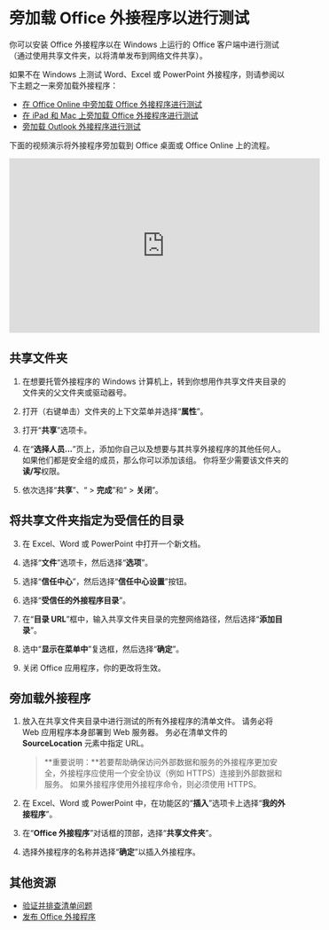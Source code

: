 
# <a name="sideload-office-add-ins-for-testing"></a>旁加载 Office 外接程序以进行测试

你可以安装 Office 外接程序以在 Windows 上运行的 Office 客户端中进行测试（通过使用共享文件夹，以将清单发布到网络文件共享）。 

如果不在 Windows 上测试 Word、Excel 或 PowerPoint 外接程序，则请参阅以下主题之一来旁加载外接程序：

- [在 Office Online 中旁加载 Office 外接程序进行测试](sideload-office-add-ins-for-testing.md)
- [在 iPad 和 Mac 上旁加载 Office 外接程序进行测试](sideload-an-office-add-in-on-ipad-and-mac.md)
- [旁加载 Outlook 外接程序进行测试](sideload-outlook-add-ins-for-testing.md)

下面的视频演示将外接程序旁加载到 Office 桌面或 Office Online 上的流程。

<iframe width="560" height="315" src="https://www.youtube.com/embed/XXsAw2UUiQo" frameborder="0" allowfullscreen></iframe>


## <a name="share-a-folder"></a>共享文件夹

1. 在想要托管外接程序的 Windows 计算机上，转到你想用作共享文件夹目录的文件夹的父文件夹或驱动器号。

2. 打开（右键单击）文件夹的上下文菜单并选择“**属性**”。

3. 打开“**共享**”选项卡。

4. 在“**选择人员...**”页上，添加你自己以及想要与其共享外接程序的其他任何人。 如果他们都是安全组的成员，那么你可以添加该组。 你将至少需要该文件夹的**读/写**权限。 

5. 依次选择“**共享**”、“ > **完成**”和“ > **关闭**”。

## <a name="specify-the-shared-folder-as-a-trusted-catalog"></a>将共享文件夹指定为受信任的目录

      
3. 在 Excel、Word 或 PowerPoint 中打开一个新文档。
    
4. 选择“**文件**”选项卡，然后选择“**选项**”。
    
5. 选择“**信任中心**”，然后选择“**信任中心设置**”按钮。
    
6. 选择“**受信任的外接程序目录**”。
    
7. 在“**目录 URL**”框中，输入共享文件夹目录的完整网络路径，然后选择“**添加目录**”。
    
8. 选中“**显示在菜单中**”复选框，然后选择“**确定**”。

9. 关闭 Office 应用程序，你的更改将生效。
    
## <a name="sideload-your-add-in"></a>旁加载外接程序


1. 放入在共享文件夹目录中进行测试的所有外接程序的清单文件。 请务必将 Web 应用程序本身部署到 Web 服务器。 务必在清单文件的 **SourceLocation** 元素中指定 URL。

    >**重要说明：**若要帮助确保访问外部数据和服务的外接程序更加安全，外接程序应使用一个安全协议（例如 HTTPS）连接到外部数据和服务。 如果外接程序使用外接程序命令，则必须使用 HTTPS。

2. 在 Excel、Word 或 PowerPoint 中，在功能区的“**插入**”选项卡上选择“**我的外接程序**”。

3. 在“**Office 外接程序**”对话框的顶部，选择“**共享文件夹**”。

4. 选择外接程序的名称并选择“**确定**”以插入外接程序。


## <a name="additional-resources"></a>其他资源

- [验证并排查清单问题](troubleshoot-manifest.md)
- [发布 Office 外接程序](../publish/publish.md)
    
